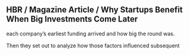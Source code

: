 ## HBR / Magazine Article / Why Startups Benefit When Big Investments Come Later

each company’s earliest funding arrived and how big the round was.

Then they set out to analyze how those factors inﬂuenced subsequent